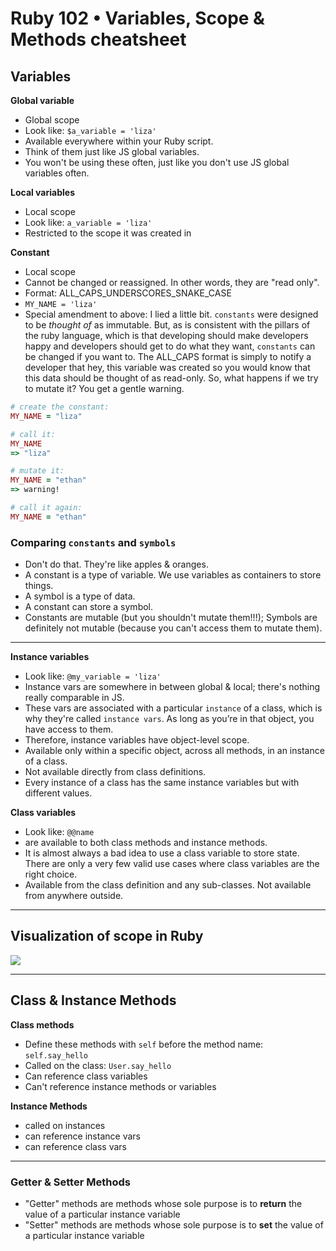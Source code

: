 # Ruby 102 • Variables, Scope & Methods cheatsheet


## Variables


**Global variable**
- Global scope
- Look like: `$a_variable = 'liza'`
- Available everywhere within your Ruby script.
- Think of them just like JS global variables.
- You won't be using these often, just like you don't use JS global variables often.


**Local variables**
- Local scope
- Look like: `a_variable = 'liza'`
- Restricted to the scope it was created in


**Constant**
- Local scope
- Cannot be changed or reassigned. In other words, they are "read only".
- Format: ALL_CAPS_UNDERSCORES_SNAKE_CASE
- `MY_NAME = 'liza'`
- Special amendment to above: I lied a little bit. `constants` were designed to be *thought of* as immutable. But, as is consistent with the pillars of the ruby language, which is that developing should make developers happy and developers should get to do what they want, `constants` can be changed if you want to. The ALL_CAPS format is simply to notify a developer that hey, this variable was created so you would know that this data should be thought of as read-only. So, what happens if we try to mutate it? You get a gentle warning.

```rb
# create the constant:
MY_NAME = "liza"

# call it:
MY_NAME
=> "liza"

# mutate it:
MY_NAME = "ethan"
=> warning!

# call it again:
MY_NAME = "ethan"
```


### Comparing `constants` and `symbols`
- Don't do that. They're like apples & oranges.
- A constant is a type of variable. We use variables as containers to store things. 
- A symbol is a type of data.
- A constant can store a symbol.
- Constants are mutable (but you shouldn't mutate them!!!); Symbols are definitely not mutable (because you can't access them to mutate them).   


---


**Instance variables**
- Look like: `@my_variable = 'liza'`
- Instance vars are somewhere in between global & local; there's nothing really comparable in JS.
- These vars are associated with a particular `instance` of a class, which is why they're called `instance vars`. As long as you’re in that object, you have access to them.
- Therefore, instance variables have object-level scope.
- Available only within a specific object, across all methods, in an instance of a class.
- Not available directly from class definitions.
- Every instance of a class has the same instance variables but with different values.


**Class variables**
- Look like: `@@name`
- are available to both class methods and instance methods.
- It is almost always a bad idea to use a class variable to store state. There are only a very few valid use cases where class variables are the right choice.
- Available from the class definition and any sub-classes. Not available from anywhere outside.


---


## Visualization of scope in Ruby

![](http://natashatherobot.com/wp-content/uploads/variable-scope-ruby.jpg)


---


## Class & Instance Methods

**Class methods**
- Define these methods with `self` before the method name: `self.say_hello`
- Called on the class: `User.say_hello`
- Can reference class variables
- Can't reference instance methods or variables


**Instance Methods**
- called on instances
- can reference instance vars
- can reference class vars


---


### Getter & Setter Methods

- "Getter" methods are methods whose sole purpose is to **return** the value of a particular instance variable
- "Setter" methods are methods whose sole purpose is to **set** the value of a particular instance variable
